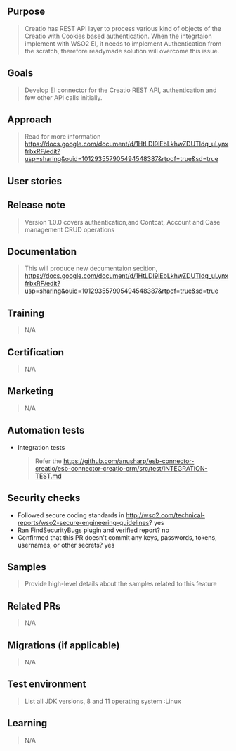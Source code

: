 ## Purpose
> Creatio has REST API layer to process various kind of objects of the Creatio with Cookies based authentication. When the integrtaion implement with WSO2 EI, it needs to implement Authentication from the scratch, therefore readymade solution will overcome this issue. 

## Goals
> Develop EI connector for the Creatio REST API, authentication and few other API calls initially.

## Approach
> Read for more information
https://docs.google.com/document/d/1HtLDI9lEbLkhwZDUTIdq_uLynxfrbxRF/edit?usp=sharing&ouid=101293557905494548387&rtpof=true&sd=true

## User stories
> 

## Release note
> Version 1.0.0 covers authentication,and Contcat, Account and Case management CRUD operations

## Documentation
> This will produce new decumentaion secition, https://docs.google.com/document/d/1HtLDI9lEbLkhwZDUTIdq_uLynxfrbxRF/edit?usp=sharing&ouid=101293557905494548387&rtpof=true&sd=true

## Training
> N/A

## Certification
> N/A

## Marketing
> N/A

## Automation tests

 - Integration tests
   > Refer the https://github.com/anusharp/esb-connector-creatio/esb-connector-creatio-crm/src/test/INTEGRATION-TEST.md

## Security checks
 - Followed secure coding standards in http://wso2.com/technical-reports/wso2-secure-engineering-guidelines? yes
 - Ran FindSecurityBugs plugin and verified report? no
 - Confirmed that this PR doesn't commit any keys, passwords, tokens, usernames, or other secrets? yes

## Samples
> Provide high-level details about the samples related to this feature

## Related PRs
> N/A

## Migrations (if applicable)
> N/A

## Test environment
> List all JDK versions, 8 and 11
operating system :Linux

 
## Learning
> N/A
